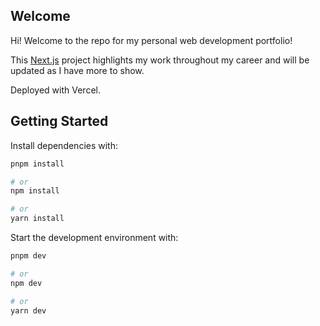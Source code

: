 ## Welcome

Hi! Welcome to the repo for my personal web development portfolio!

This [Next.js](https://nextjs.org/) project highlights my work throughout my career and will be updated as I have more to show.

Deployed with Vercel.

## Getting Started

Install dependencies with:

```bash
pnpm install

# or
npm install

# or
yarn install
```

Start the development environment with:

```bash
pnpm dev

# or
npm dev

# or
yarn dev
```
